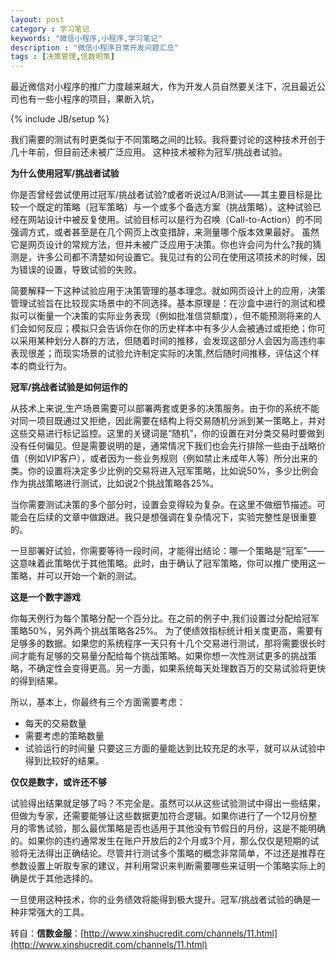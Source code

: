 ```yaml
---
layout: post
category : 学习笔记
keywords: "微信小程序,小程序,学习笔记"
description : "微信小程序日常开发问题汇总"
tags : [决策管理,信数明策]
---
```


最近微信对小程序的推广力度越来越大，作为开发人员自然要关注下，况且最近公司也有一些小程序的项目，果断入坑，




<!--break-->

{% include JB/setup %}

我们需要的测试有时更类似于不同策略之间的比较。我将要讨论的这种技术开创于几十年前，但目前还未被广泛应用。
这种技术被称为冠军/挑战者试验。

**为什么使用冠军/挑战者试验**

你是否曾经尝试使用过冠军/挑战者试验?或者听说过A/B测试——其主要目标是比较一个既定的策略（冠军策略）与一个或多个备选方案（挑战策略）。这种试验已经在网站设计中被反复使用。试验目标可以是行为召唤（Call-to-Action）的不同强调方式，或者甚至是在几个网页上改变措辞，来测量哪个版本效果最好。 虽然它是网页设计的常规方法，但并未被广泛应用于决策。你也许会问为什么?我的猜测是，许多公司都不清楚如何设置它。我见过有的公司在使用这项技术的时候，因为错误的设置，导致试验的失败。


简要解释一下这种试验应用于决策管理的基本理念。就如网页设计上的应用，决策管理试验旨在比较现实场景中的不同选择。基本原理是：在沙盒中进行的测试和模拟可以衡量一个决策的实际业务表现（例如批准信贷额度），但不能预测将来的人们会如何反应；模拟只会告诉你在你的历史样本中有多少人会被通过或拒绝；你可以采用某种划分人群的方法，但随着时间的推移，会发现这部分人会因为高违约率表现很差；而现实场景的试验允许制定实际的决策,然后随时间推移，评估这个样本的商业行为。

**冠军/挑战者试验是如何运作的**

从技术上来说,生产场景需要可以部署两套或更多的决策服务。由于你的系统不能对同一项目既通过又拒绝，因此需要在结构上将交易随机分派到某一策略上，并对这些交易进行标记监控。这里的关键词是“随机”，你的设置在对分类交易时要做到没有任何偏见。但是需要说明的是，通常情况下我们也会先行排除一些由于战略价值（例如VIP客户），或者因为一些业务规则（例如禁止未成年人等）所分出来的类。你的设置将决定多少比例的交易将进入冠军策略，比如说50%，多少比例会作为挑战策略进行测试，比如说2个挑战策略各25%。

当你需要测试决策的多个部分时，设置会变得较为复杂。在这里不做细节描述。可能会在后续的文章中做跟进。我只是想强调在复杂情况下，实验完整性是很重要的。

一旦部署好试验，你需要等待一段时间，才能得出结论：哪一个策略是“冠军”——这意味着此策略优于其他策略。此时，由于确认了冠军策略，你可以推广使用这一策略，并可以开始一个新的测试。


**这是一个数字游戏**

 你每天例行为每个策略分配一个百分比。在之前的例子中,我们设置过分配给冠军策略50%，另外两个挑战策略各25%。 为了使绩效指标统计相关度更高，需要有足够多的数据。如果您的系统程序一天只有十几个交易进行测试，那将需要很长时间才能有足够的交易量分配给每个挑战策略。如果你想一次性测试更多的挑战策略，不确定性会变得更高。另一方面，如果系统每天处理数百万的交易试验将更快的得到结果。


所以，基本上，你最终有三个方面需要考虑：
- 每天的交易数量
- 需要考虑的策略数量
- 试验运行的时间量
只要这三方面的量能达到比较充足的水平，就可以从试验中得到比较好的结果。

**仅仅是数字，或许还不够**

试验得出结果就足够了吗？不完全是。虽然可以从这些试验测试中得出一些结果，但做为专家，还需要能够让这些数据更加符合逻辑。如果你进行了一个12月份整月的零售试验，那么最优策略是否也适用于其他没有节假日的月份，这是不能明确的。如果你的违约通常发生在账户开放后的2个月或3个月，那么仅仅是短期的试验将无法得出正确结论。尽管并行测试多个策略的概念非常简单，不过还是推荐在参数设置上听取专家的建议，并利用常识来判断需要哪些来证明一个策略实际上的确是优于其他选择的。

一旦使用这种技术，你的业务绩效将能得到极大提升。冠军/挑战者试验的确是一种非常强大的工具。

转自：**信数金服**：[http://www.xinshucredit.com/channels/11.html](http://www.xinshucredit.com/channels/11.html)
